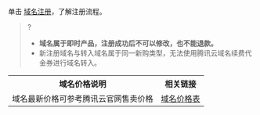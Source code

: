 ﻿单击 [域名注册](https://intl.cloud.tencent.com/document/product/242/42861)，了解注册流程。
>?
>- **域名属于即时产品，注册成功后不可以修改，也不能退款。**
>- 新注册域名与转入域名属于同一新购类型，无法使用腾讯云域名续费代金券进行域名转入。

<table>
<tr>
<th>域名价格说明</th>
<th>相关链接</th>
</tr>
<tr>
<td>域名最新价格可参考腾讯云官网售卖价格</td>
<td><a href="https://buy.intl.cloud.tencent.com/domain/price?type=overview ">域名价格表</a></td>

</tr>
</table>

